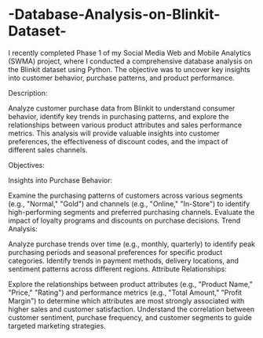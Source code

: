 # -Database-Analysis-on-Blinkit-Dataset-
I recently completed Phase 1 of my Social Media Web and Mobile Analytics (SWMA) project, where I conducted a comprehensive database analysis on the Blinkit dataset using Python. The objective was to uncover key insights into customer behavior, purchase patterns, and product performance.

Description:

Analyze customer purchase data from Blinkit to understand consumer behavior, identify key trends in purchasing patterns, and explore the relationships between various product attributes and sales performance metrics. This analysis will provide valuable insights into customer preferences, the effectiveness of discount codes, and the impact of different sales channels.

Objectives:

Insights into Purchase Behavior:

Examine the purchasing patterns of customers across various segments (e.g., "Normal," "Gold") and channels (e.g., "Online," "In-Store") to identify high-performing segments and preferred purchasing channels.
Evaluate the impact of loyalty programs and discounts on purchase decisions.
Trend Analysis:

Analyze purchase trends over time (e.g., monthly, quarterly) to identify peak purchasing periods and seasonal preferences for specific product categories.
Identify trends in payment methods, delivery locations, and sentiment patterns across different regions.
Attribute Relationships:

Explore the relationships between product attributes (e.g., "Product Name," "Price," "Rating") and performance metrics (e.g., "Total Amount," "Profit Margin") to determine which attributes are most strongly associated with higher sales and customer satisfaction.
Understand the correlation between customer sentiment, purchase frequency, and customer segments to guide targeted marketing strategies.
